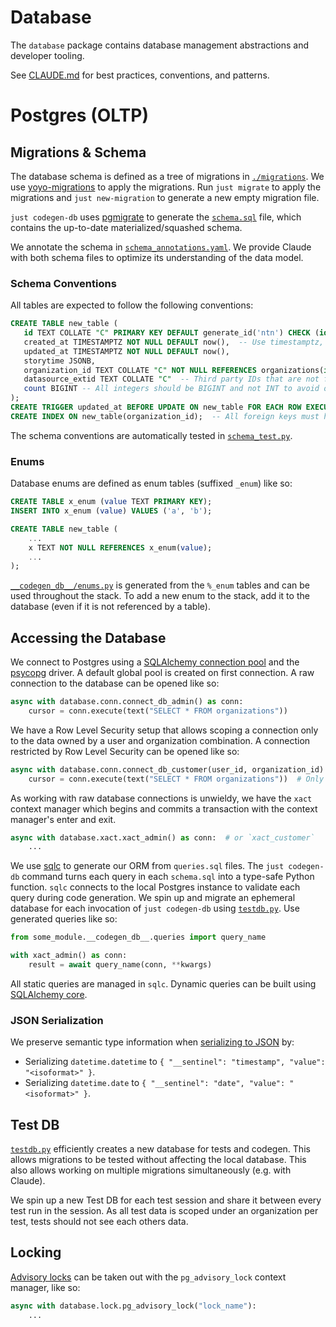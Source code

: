 # Database

The `database` package contains database management abstractions and developer tooling.

See [CLAUDE.md](./CLAUDE.md) for best practices, conventions, and patterns.

# Postgres (OLTP)

## Migrations & Schema

The database schema is defined as a tree of migrations in [`./migrations`](./migrations). We use [yoyo-migrations](https://sr.ht/~olly/yoyo/) to apply the migrations. Run `just migrate` to apply the migrations and `just new-migration` to generate a new empty migration file.

`just codegen-db` uses [pgmigrate](https://github.com/peterldowns/pgmigrate) to generate the [`schema.sql`](./schema.sql) file, which contains the up-to-date materialized/squashed schema.

We annotate the schema in [`schema_annotations.yaml`](./schema_annotations.yaml). We provide Claude with both schema files to optimize its understanding of the data model.

### Schema Conventions

All tables are expected to follow the following conventions:

```sql
CREATE TABLE new_table (
   id TEXT COLLATE "C" PRIMARY KEY DEFAULT generate_id('ntn') CHECK (id LIKE 'ntn_%'),  -- Collate C text primary keys generated from the `generate_id` function.
   created_at TIMESTAMPTZ NOT NULL DEFAULT now(),  -- Use timestamptz, not timestamp. Always have created_at, updated_at, and storytime.
   updated_at TIMESTAMPTZ NOT NULL DEFAULT now(),
   storytime JSONB,
   organization_id TEXT COLLATE "C" NOT NULL REFERENCES organizations(id) ON DELETE CASCADE,  -- Scope data to organizations.
   datasource_extid TEXT COLLATE "C"  -- Third party IDs that are not foreign key should be named `*_extid` instead of `_id`.
   count BIGINT -- All integers should be BIGINT and not INT to avoid overflows.
);
CREATE TRIGGER updated_at BEFORE UPDATE ON new_table FOR EACH ROW EXECUTE PROCEDURE updated_at();  -- Update updated_at via trigger.
CREATE INDEX ON new_table(organization_id);  -- All foreign keys must have an index.
```

The schema conventions are automatically tested in [`schema_test.py`](./schema_test.py).

### Enums

Database enums are defined as enum tables (suffixed `_enum`) like so:

```sql
CREATE TABLE x_enum (value TEXT PRIMARY KEY);
INSERT INTO x_enum (value) VALUES ('a', 'b');

CREATE TABLE new_table (
    ...
    x TEXT NOT NULL REFERENCES x_enum(value);
    ...
);
```

[`__codegen_db__/enums.py`](./__codegen_db__/enums.py) is generated from the `%_enum` tables and can be used throughout the stack. To add a new enum to the stack, add it to the database (even if it is not referenced by a table).

## Accessing the Database

We connect to Postgres using a [SQLAlchemy connection pool](./conn.py) and the [psycopg](https://github.com/psycopg/psycopg) driver. A default global pool is created on first connection. A raw connection to the database can be opened like so:

```python
async with database.conn.connect_db_admin() as conn:
    cursor = conn.execute(text("SELECT * FROM organizations"))
```

We have a Row Level Security setup that allows scoping a connection only to the data owned by a user and organization combination. A connection restricted by Row Level Security can be opened like so:

```python
async with database.conn.connect_db_customer(user_id, organization_id) as conn:
    cursor = conn.execute(text("SELECT * FROM organizations"))  # Only returns the active organization.
```

As working with raw database connections is unwieldy, we have the `xact` context manager which begins and commits a transaction with the context manager's enter and exit.

```python
async with database.xact.xact_admin() as conn:  # or `xact_customer`
    ...
```

We use [sqlc](https://sqlc.dev/) to generate our ORM from `queries.sql` files. The `just codegen-db` command turns each query in each `schema.sql` into a type-safe Python function. `sqlc` connects to the local Postgres instance to validate each query during code generation. We spin up and migrate an ephemeral database for each invocation of `just codegen-db` using [`testdb.py`](./testdb.py). Use generated queries like so:

```python
from some_module.__codegen_db__.queries import query_name

with xact_admin() as conn:
    result = await query_name(conn, **kwargs)
```

All static queries are managed in `sqlc`. Dynamic queries can be built using [SQLAlchemy core](https://docs.sqlalchemy.org/en/20/core/).

### JSON Serialization

We preserve semantic type information when [serializing to JSON](./jsonenc.py) by:

- Serializing `datetime.datetime` to `{ "__sentinel": "timestamp", "value": "<isoformat>" }`.
- Serializing `datetime.date` to `{ "__sentinel": "date", "value": "<isoformat>" }`.

## Test DB

[`testdb.py`](./testdb.py) efficiently creates a new database for tests and codegen. This allows migrations to be tested without affecting the local database. This also allows working on multiple migrations simultaneously (e.g. with Claude).

We spin up a new Test DB for each test session and share it between every test run in the session. As all test data is scoped under an organization per test, tests should not see each others data.

## Locking

[Advisory locks](https://www.postgresql.org/docs/current/explicit-locking.html#ADVISORY-LOCKS) can be taken out with the `pg_advisory_lock` context manager, like so:

```python
async with database.lock.pg_advisory_lock("lock_name"):
    ...
```
